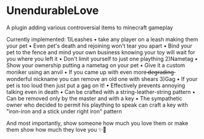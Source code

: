 # UnendurableLove
A plugin adding various controversial items to minecraft gameplay

Currently implemented:
1)Leashes
  • take any player on a leash making them your pet
  • Even pet's death and rejoining won't tear you apart
  • Bind your pet to the fence and mind your own business knowing your toy will wait for you where you left it
  • Don't limit yourself to just one plaything
2)Nametag
  • Show your ownership putting a nametag on your pet
  • Give it a custom moniker using an anvil
  • If you came up with even more ̶d̶e̶g̶r̶a̶d̶i̶n̶g̶  wonderful nickname you can remove an old one with shears
3)Gag
  • If your pet is too loud then just put a gag on it!
  • Effectively prevents annoying talking even in death
  • Can be crafted with a string-leather-string pattern
  • Can be removed only by the master and with a key
  • The sympathetic owner who decided to permit his plaything to speak can craft a key with "iron-iron and a stick under right iron" pattern
  
And most importantly, show someone how much you love them or make them show how much they love you ✨🖤
